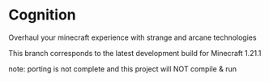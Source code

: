 # Cognition

Overhaul your minecraft experience with strange and arcane technologies

This branch corresponds to the latest development build for Minecraft 1.21.1

note: porting is not complete and this project will NOT compile & run
